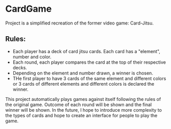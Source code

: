 # CardGame
Project is a simplified recreation of the former video game: Card-Jitsu. 

## Rules: 
- Each player has a deck of card jitsu cards. Each card has a "element", number and color. 
- Each round, each player compares the card at the top of their respective decks. 
- Depending on the element and number drawn, a winner is chosen. 
- THe first player to have 3 cards of the same element and different colors or 3 cards of different elements and different colors is declared the winner. 

This project automatically plays games against itself following the rules of the original game. Outcome of each round will be shown and the final winner will be shown. 
In the future, I hope to introduce more complexity to the types of cards and hope to create an interface for people to play the game.
